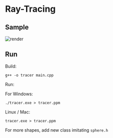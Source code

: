 # Ray-Tracing

## Sample

![render](D:/markdown/picture/render.bmp)

## Run

Build:

```shell
g++ -o tracer main.cpp
```

Run:

For Windows:

```shell
./tracer.exe > tracer.ppm
```

Linux / Mac:

```shell
tracer.exe > tracer.ppm
```

For more shapes, add new class imitating `sphere.h`